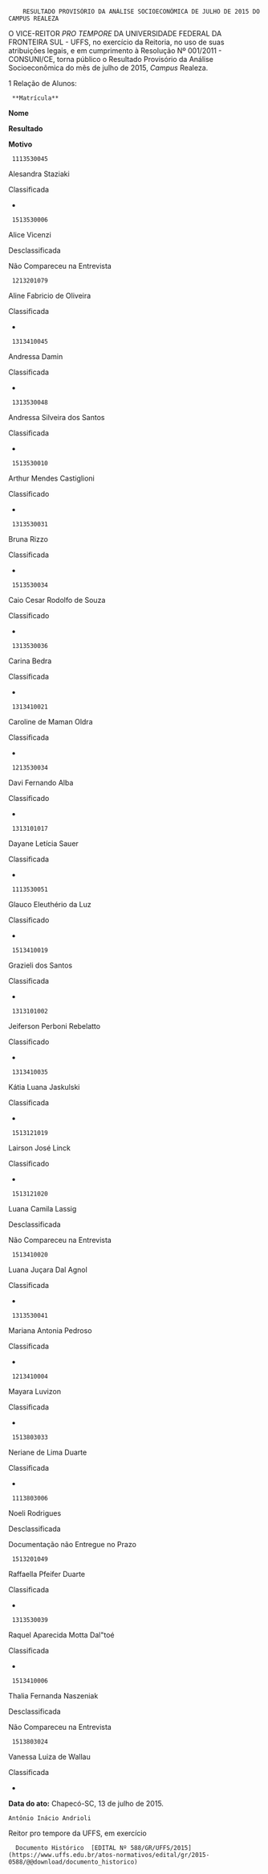         RESULTADO PROVISÓRIO DA ANÁLISE SOCIOECONÔMICA DE JULHO DE 2015 DO CAMPUS REALEZA  

O VICE-REITOR *PRO TEMPORE* DA UNIVERSIDADE FEDERAL DA FRONTEIRA SUL - UFFS, no exercício da Reitoria, no uso de suas atribuições legais, e em cumprimento à Resolução Nº 001/2011 - CONSUNI/CE, torna público o Resultado Provisório da Análise Socioeconômica do mês de julho de 2015, *Campus* Realeza.

 1 Relação de Alunos:

     **Matrícula**

   **Nome**

   **Resultado**

   **Motivo**

     1113530045

   Alesandra Staziaki

   Classificada

   -

     1513530006

   Alice Vicenzi

   Desclassificada

   Não Compareceu na Entrevista

     1213201079

   Aline Fabricio de Oliveira

   Classificada

   -

     1313410045

   Andressa Damin

   Classificada

   -

     1313530048

   Andressa Silveira dos Santos

   Classificada

   -

     1513530010

   Arthur Mendes Castiglioni

   Classificado

   -

     1313530031

   Bruna Rizzo

   Classificada

   -

     1513530034

   Caio Cesar Rodolfo de Souza

   Classificado

   -

     1313530036

   Carina Bedra

   Classificada

   -

     1313410021

   Caroline de Maman Oldra

   Classificada

   -

     1213530034

   Davi Fernando Alba

   Classificado

   -

     1313101017

   Dayane Letícia Sauer

   Classificada

   -

     1113530051

   Glauco Eleuthério da Luz

   Classificado

   -

     1513410019

   Grazieli dos Santos

   Classificada

   -

     1313101002

   Jeiferson Perboni Rebelatto

   Classificado

   -

     1313410035

   Kátia Luana Jaskulski

   Classificada

   -

     1513121019

   Lairson José Linck

   Classificado

   -

     1513121020

   Luana Camila Lassig

   Desclassificada

   Não Compareceu na Entrevista

     1513410020

   Luana Juçara Dal Agnol

   Classificada

   -

     1313530041

   Mariana Antonia Pedroso

   Classificada

   -

     1213410004

   Mayara Luvizon

   Classificada

   -

     1513803033

   Neriane de Lima Duarte

   Classificada

   -

     1113803006

   Noeli Rodrigues

   Desclassificada

   Documentação não Entregue no Prazo

     1513201049

   Raffaella Pfeifer Duarte

   Classificada

   -

     1313530039

   Raquel Aparecida Motta Dal"toé

   Classificada

   -

     1513410006

   Thalia Fernanda Naszeniak

   Desclassificada

   Não Compareceu na Entrevista

     1513803024

   Vanessa Luiza de Wallau

   Classificada

   -

      

   **Data do ato:** Chapecó-SC, 13 de julho de 2015.   
 

    Antônio Inácio Andrioli   
 Reitor pro tempore da UFFS, em exercício 

      Documento Histórico  [EDITAL Nº 588/GR/UFFS/2015](https://www.uffs.edu.br/atos-normativos/edital/gr/2015-0588/@@download/documento_historico)     
      